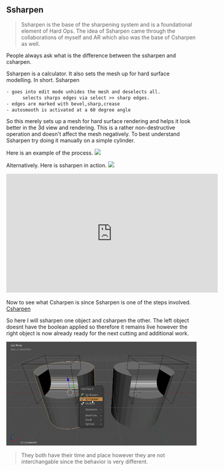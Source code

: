 ## Ssharpen

>Ssharpen is the base of the sharpening system and is a foundational element of Hard Ops. The idea of Ssharpen came through the collaborations of myself and AR which also was the base of Csharpen as well.

People always ask what is the difference between the ssharpen and csharpen.

Ssharpen is a calculator. It also sets the mesh up for hard surface modelling.
In short. Ssharpen

    - goes into edit mode unhides the mesh and deselects all.
          selects sharps edges via select >> sharp edges.
    - edges are marked with bevel,sharp,crease
    - autosmooth is activated at a 60 degree angle

So this merely sets up a mesh for hard surface rendering and helps it look better in the 3d view and rendering. This is a rather non-destructive operation and doesn't affect the mesh negatively. To best understand Ssharpen try doing it manually on a simple cylinder.

Here is an example of the process.
![](http://i.imgur.com/XMBcamx.gif)

Alternatively. Here is ssharpen in action.
![](http://i.imgur.com/SEYSWBg.gif)

<iframe width="560" height="315" src="https://www.youtube.com/embed/rXRZeuQpvsg" frameborder="0" allowfullscreen></iframe>

Now to see what Csharpen is since Ssharpen is one of the steps involved.
[Csharpen](csharpen.md)

So here I will ssharpen one object and csharpen the other. The left object doesnt have the boolean applied so therefore it remains live however the right object is now already ready for the next cutting and additional work.

![image](img/csharp1/s-c.gif)

> They both have their time and place however they are not interchangable since the behavior is very different.
